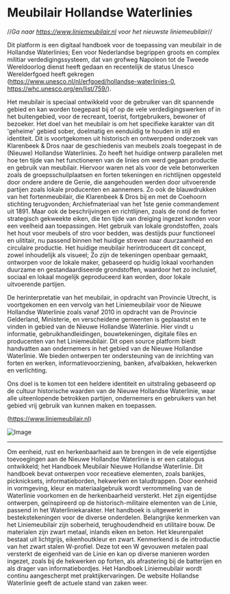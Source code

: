# Meubilair Hollandse Waterlinies

//<i>Ga naar https://www.liniemeubilair.nl voor het nieuwste liniemeubilair</i>//


Dit platform is een digitaal handboek voor de toepassing van meubilair in de Hollandse Waterlinies; Een voor Nederlandse begrippen groots en complex militiar verdedigingssysteem, dat van grofweg Napoleon tot de Tweede Wereldoorlog dienst heeft gedaan en recentelijk de status Unesco Werelderfgoed heeft gekregen (https://www.unesco.nl/nl/erfgoed/hollandse-waterlinies-0, https://whc.unesco.org/en/list/759/). 

Het meubilair is speciaal ontwikkeld voor de gebruiker van dit spannende gebied en kan worden toegepast bij of op de vele verdedigingswerken of in het buitengebied, voor de recreant, toerist, fortgebruikers, bewoner of bezoeker. Het doel van het meubilair is om het specifieke karakter van dit 'geheime' gebied sober, doelmatig en eenduidig te houden in stijl en identiteit. Dit is voortgekomen uit historisch en ontwerpend onderzoek van Klarenbeek & Dros naar de geschiedenis van meubels zoals toegepast in de (Nieuwe) Hollandse Waterlinies. Zo heeft het huidige ontwerp parallelen met hoe ten tijde van het functioneren van de linies om werd gegaan productie en gebruik van meubilair. Hiervoor waren net als voor de vele betonwerken zoals de groepsschuilplaatsen en forten tekeningen en richtlijnen opgesteld door ondere andere de Genie, die aangehouden werden door uitvoerende partijen zoals lokale producenten en aannemers. Zo ook de blauwdrukken van het fortenmeubilair, die Klarenbeek & Dros bij en met de Coehoorn stichting terugvonden; Archiefmateriaal van het 1ste genie commandement uit 1891. Maar ook de beschrijvingen en richtlijnen, zoals de rond de forten strategisch gekweekte eiken, die ten tijde van dreiging ingezet konden voor een veelheid aan toepassingen. Het gebruik van lokale grondstoffen, zoals het hout voor meubels of stro voor bedden, was destijds puur functioneel en ulititair, nu passend binnen het huidige streven naar duurzaamheid en circulaire productie. Het huidige meubilair herintroduceert dit concept, zowel inhoudelijk als visueel; Zo zijn de tekeningen openbaar gemaakt, ontworpen voor de lokale maker, gebaseerd op huidig lokaal voorhanden duurzame en gestandaardiseerde grondstoffen, waardoor het zo inclusief, sociaal en lokaal mogelijk geproduceerd kan worden, door lokale uitvoerende partijen.

De herinterpretatie van het meubilair, in opdracht van Provincie Utrecht, is voortgekomen en een vervolg van het Liniemeubilair voor de Nieuwe Hollandse Waterlinie zoals vanaf 2010 in opdracht van de Provincie Gelderland, Ministerie, en verscheidene gemeenten is geplaastst en te vinden in gebied van de Nieuwe Hollandse Waterlinie. Hier vindt u informatie, gebruikhandleidingen, bouwtekeningen, digitale files en producenten van het Liniemeubilair. Dit open source platform biedt handvatten aan ondernemers in het gebied van de Nieuwe Hollandse Waterlinie. We bieden ontwerpen ter ondersteuning van de inrichting van forten en werken, informatievoorziening, banken, afvalbakken, hekwerken en verlichting. 

Ons doel is te komen tot een heldere identiteit en uitstraling gebaseerd op de cultuur historische waarden van de Nieuwe Hollandse Waterlinie, waar alle uiteenlopende betrokken partijen, ondernemers en gebruikers van het gebied vrij gebruik van kunnen maken en toepassen.

(https://www.liniemeubilair.nl)

![Image](https://user-images.githubusercontent.com/117828831/201355275-69bb22dc-4032-4aa5-a6a7-15a62210079e.jpg)

---

Om eenheid, rust en herkenbaarheid aan te brengen in
de vele eigentijdse toevoegingen aan de Nieuwe
Hollandse Waterlinie is er een catalogus ontwikkeld; het
Handboek Meubilair Nieuwe Hollandse Waterlinie. Dit
handboek bevat ontwerpen voor receatieve elementen,
zoals bankjes, picknicksets, informatieborden, hekwerken en taludtrappen. Door eenheid in vormgeving, kleur
en materiaalgebruik wordt verrommeling van de
Waterlinie voorkomen en de herkenbaarheid versterkt.
Het zijn eigentijdse ontwerpen, geïnspireerd op de
historisch-militaire elementen van de Linie, passend in
het Waterliniekarakter. Het handboek is uitgewerkt in
bestekstekeningen voor de diverse onderdelen.
Belangrijke kenmerken van het Liniemeubilair zijn
soberheid, terughoudendheid en utilitaire bouw. De
materialen zijn zwart metaal, inlands eiken en beton. Het
kleurenpalet bestaat uit lichtgrijs, eikenhoutkleur en
zwart. Kenmerkend is de introductie van het zwart stalen
W-profiel. Deze tot een W gevouwen metalen paal
versterkt de eigenheid van de Linie en kan op diverse
manieren worden ingezet, zoals bij de hekwerken op
forten, als afrastering bij de batterijen en als drager van
informatiebordjes.
Het Handboek Liniemeubilair wordt continu aangescherpt
met praktijkervaringen. De website Hollandse Waterlinie
geeft de actuele stand van zaken weer.
